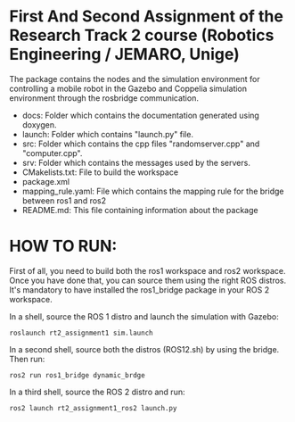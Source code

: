 # First And Second Assignment of the Research Track 2 course (Robotics Engineering / JEMARO, Unige)
The package contains the nodes and the simulation environment for controlling a mobile robot in the Gazebo and Coppelia simulation environment through the rosbridge communication.

- docs: Folder which contains the documentation generated using doxygen.
- launch: Folder which contains "launch.py" file. 
- src: Folder which contains the cpp files "randomserver.cpp" and "computer.cpp".
- srv: Folder which contains the messages used by the servers. 
- CMakelists.txt: File to build the workspace
- package.xml
- mapping_rule.yaml: File which contains the mapping rule for the bridge between ros1 and ros2
- README.md: This file containing information about the package

# HOW TO RUN:

First of all, you need to build both the ros1 workspace and ros2 workspace.
Once you have done that, you can source them using the right ROS distros.
It's mandatory to have installed the ros1_bridge package in your ROS 2 workspace.

In a shell, source the ROS 1 distro and launch the simulation with Gazebo:
```
roslaunch rt2_assignment1 sim.launch
```
In a second shell, source both the distros (ROS12.sh) by using the bridge. Then run:
```
ros2 run ros1_bridge dynamic_brdge
```
In a third shell, source the ROS 2 distro and run:
```
ros2 launch rt2_assignment1_ros2 launch.py
```
